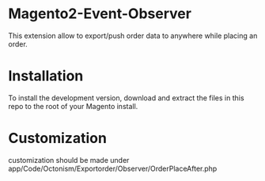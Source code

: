 # Magento2-Event-Observer
This extension allow to export/push order data to anywhere while placing an order.

# Installation
To install the development version, download and extract the files in this repo to the root of your Magento install.

# Customization
customization should be made under
app/Code/Octonism/Exportorder/Observer/OrderPlaceAfter.php


